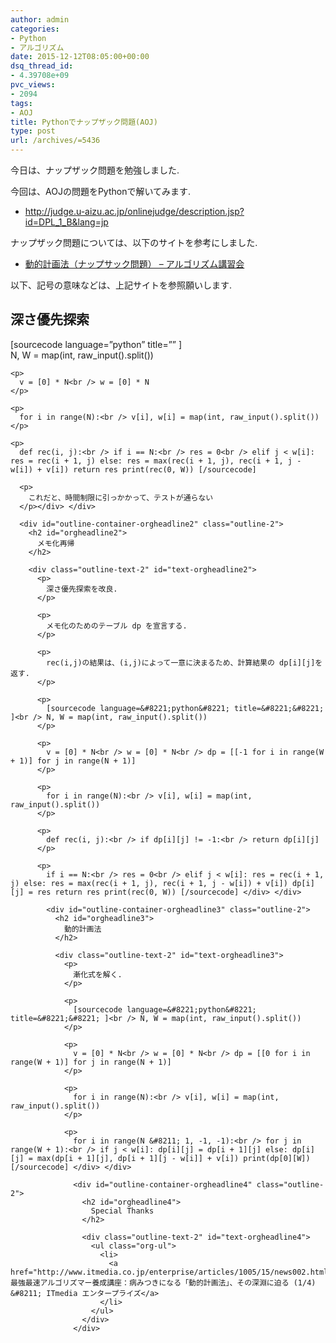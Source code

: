 ```yaml
---
author: admin
categories:
- Python
- アルゴリズム
date: 2015-12-12T08:05:00+00:00
dsq_thread_id:
- 4.39708e+09
pvc_views:
- 2094
tags:
- AOJ
title: Pythonでナップザック問題(AOJ)
type: post
url: /archives/=5436
---
```


今日は、ナップザック問題を勉強しました. 

今回は、AOJの問題をPythonで解いてみます. 

<ul class="org-ul">
  <li>
    <a href="http://judge.u-aizu.ac.jp/onlinejudge/description.jsp?id=DPL_1_B&lang=jp">http://judge.u-aizu.ac.jp/onlinejudge/description.jsp?id=DPL_1_B&lang=jp</a>
  </li>
</ul>

ナップザック問題については、以下のサイトを参考にしました. 

<ul class="org-ul">
  <li>
    <a href="http://dai1741.github.io/maximum-algo-2012/docs/dynamic-programming/">動的計画法（ナップサック問題） &#8211; アルゴリズム講習会</a>
  </li>
</ul>

以下、記号の意味などは、上記サイトを参照願いします. 

<div id="outline-container-orgheadline1" class="outline-2">
  <h2 id="orgheadline1">
    深さ優先探索
  </h2>
  
  <div class="outline-text-2" id="text-orgheadline1">
    [sourcecode language=&#8221;python&#8221; title=&#8221;&#8221; ]<br /> N, W = map(int, raw_input().split())</p> 
    
    <p>
      v = [0] * N<br /> w = [0] * N
    </p>
    
    <p>
      for i in range(N):<br /> v[i], w[i] = map(int, raw_input().split())
    </p>
    
    <p>
      def rec(i, j):<br /> if i == N:<br /> res = 0<br /> elif j < w[i]: res = rec(i + 1, j) else: res = max(rec(i + 1, j), rec(i + 1, j - w[i]) + v[i]) return res print(rec(0, W)) [/sourcecode] 
      
      <p>
        これだと、時間制限に引っかかって、テストが通らない
      </p></div> </div> 
      
      <div id="outline-container-orgheadline2" class="outline-2">
        <h2 id="orgheadline2">
          メモ化再帰
        </h2>
        
        <div class="outline-text-2" id="text-orgheadline2">
          <p>
            深さ優先探索を改良.
          </p>
          
          <p>
            メモ化のためのテーブル dp を宣言する.
          </p>
          
          <p>
            rec(i,j)の結果は、(i,j)によって一意に決まるため、計算結果の dp[i][j]を返す.
          </p>
          
          <p>
            [sourcecode language=&#8221;python&#8221; title=&#8221;&#8221; ]<br /> N, W = map(int, raw_input().split())
          </p>
          
          <p>
            v = [0] * N<br /> w = [0] * N<br /> dp = [[-1 for i in range(W + 1)] for j in range(N + 1)]
          </p>
          
          <p>
            for i in range(N):<br /> v[i], w[i] = map(int, raw_input().split())
          </p>
          
          <p>
            def rec(i, j):<br /> if dp[i][j] != -1:<br /> return dp[i][j]
          </p>
          
          <p>
            if i == N:<br /> res = 0<br /> elif j < w[i]: res = rec(i + 1, j) else: res = max(rec(i + 1, j), rec(i + 1, j - w[i]) + v[i]) dp[i][j] = res return res print(rec(0, W)) [/sourcecode] </div> </div> 
            
            <div id="outline-container-orgheadline3" class="outline-2">
              <h2 id="orgheadline3">
                動的計画法
              </h2>
              
              <div class="outline-text-2" id="text-orgheadline3">
                <p>
                  漸化式を解く.
                </p>
                
                <p>
                  [sourcecode language=&#8221;python&#8221; title=&#8221;&#8221; ]<br /> N, W = map(int, raw_input().split())
                </p>
                
                <p>
                  v = [0] * N<br /> w = [0] * N<br /> dp = [[0 for i in range(W + 1)] for j in range(N + 1)]
                </p>
                
                <p>
                  for i in range(N):<br /> v[i], w[i] = map(int, raw_input().split())
                </p>
                
                <p>
                  for i in range(N &#8211; 1, -1, -1):<br /> for j in range(W + 1):<br /> if j < w[i]: dp[i][j] = dp[i + 1][j] else: dp[i][j] = max(dp[i + 1][j], dp[i + 1][j - w[i]] + v[i]) print(dp[0][W]) [/sourcecode] </div> </div> 
                  
                  <div id="outline-container-orgheadline4" class="outline-2">
                    <h2 id="orgheadline4">
                      Special Thanks
                    </h2>
                    
                    <div class="outline-text-2" id="text-orgheadline4">
                      <ul class="org-ul">
                        <li>
                          <a href="http://www.itmedia.co.jp/enterprise/articles/1005/15/news002.html">最強最速アルゴリズマー養成講座：病みつきになる「動的計画法」、その深淵に迫る (1/4) &#8211; ITmedia エンタープライズ</a>
                        </li>
                      </ul>
                    </div>
                  </div>